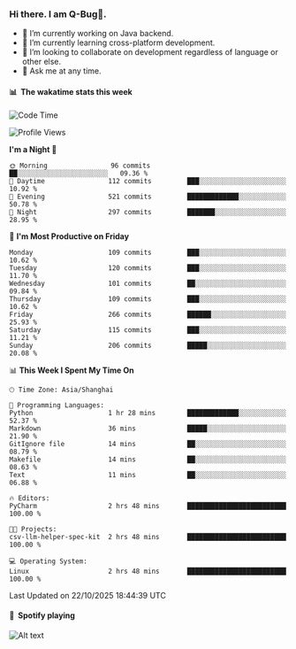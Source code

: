 ### Hi there. I am Q-Bug🐞.

- 🔭 I’m currently working on Java backend.
- 🌱 I’m currently learning cross-platform development.
- 👯 I’m looking to collaborate on development regardless of language or other else.
- 💬 Ask me at any time.

#### 📊 &nbsp;**The wakatime stats this week**  
<!--START_SECTION:waka-->
![Code Time](http://img.shields.io/badge/Code%20Time-368%20hrs%2046%20mins-blue)

![Profile Views](http://img.shields.io/badge/Profile%20Views-0-blue)

**I'm a Night 🦉** 

```text
🌞 Morning                96 commits          ██░░░░░░░░░░░░░░░░░░░░░░░   09.36 % 
🌆 Daytime                112 commits         ███░░░░░░░░░░░░░░░░░░░░░░   10.92 % 
🌃 Evening                521 commits         █████████████░░░░░░░░░░░░   50.78 % 
🌙 Night                  297 commits         ███████░░░░░░░░░░░░░░░░░░   28.95 % 
```
📅 **I'm Most Productive on Friday** 

```text
Monday                   109 commits         ███░░░░░░░░░░░░░░░░░░░░░░   10.62 % 
Tuesday                  120 commits         ███░░░░░░░░░░░░░░░░░░░░░░   11.70 % 
Wednesday                101 commits         ██░░░░░░░░░░░░░░░░░░░░░░░   09.84 % 
Thursday                 109 commits         ███░░░░░░░░░░░░░░░░░░░░░░   10.62 % 
Friday                   266 commits         ██████░░░░░░░░░░░░░░░░░░░   25.93 % 
Saturday                 115 commits         ███░░░░░░░░░░░░░░░░░░░░░░   11.21 % 
Sunday                   206 commits         █████░░░░░░░░░░░░░░░░░░░░   20.08 % 
```


📊 **This Week I Spent My Time On** 

```text
🕑︎ Time Zone: Asia/Shanghai

💬 Programming Languages: 
Python                   1 hr 28 mins        █████████████░░░░░░░░░░░░   52.37 % 
Markdown                 36 mins             █████░░░░░░░░░░░░░░░░░░░░   21.90 % 
GitIgnore file           14 mins             ██░░░░░░░░░░░░░░░░░░░░░░░   08.79 % 
Makefile                 14 mins             ██░░░░░░░░░░░░░░░░░░░░░░░   08.63 % 
Text                     11 mins             ██░░░░░░░░░░░░░░░░░░░░░░░   06.88 % 

🔥 Editors: 
PyCharm                  2 hrs 48 mins       █████████████████████████   100.00 % 

🐱‍💻 Projects: 
csv-llm-helper-spec-kit  2 hrs 48 mins       █████████████████████████   100.00 % 

💻 Operating System: 
Linux                    2 hrs 48 mins       █████████████████████████   100.00 % 
```


 Last Updated on 22/10/2025 18:44:39 UTC
<!--END_SECTION:waka-->

#### 🎵 &nbsp;**Spotify playing**  
![Alt text](https://spotify-recently-played-readme.vercel.app/api?user=e5y1o4x7kdt9kf2blu4wvmb4s&unique={true|1|on|yes})
